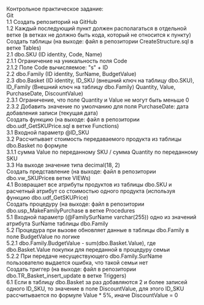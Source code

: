 Контрольное практическое задание:  
Git  
1.1 Cоздать репозиторий на GitHub  
1.2 Каждый последующий пункт должен располагаться в отдельной ветке (в ветках не должно быть кода, который не относится к пункту)  
Создать таблицы (на выходе: файл в репозитории CreateStructure.sql в ветке Tables)  
2.1 dbo.SKU (ID identity, Code, Name)  
   2.1.1 Ограничение на уникальность поля Code  
   2.1.2 Поле Code вычисляемое: "s" + ID  
2.2 dbo.Family (ID identity, SurName, BudgetValue)  
2.3 dbo.Basket (ID identity, ID_SKU (внешний ключ на таблицу dbo.SKU), ID_Family (Внешний ключ на таблицу dbo.Family) Quantity, Value, PurchaseDate, DiscountValue)  
   2.3.1 Ограничение, что поле Quantity и Value не могут быть меньше 0  
  2.3.2 Добавить значение по умолчанию для поля PurchaseDate: дата добавления записи (текущая дата)  
Создать функцию (на выходе: файл в репозитории dbo.udf_GetSKUPrice.sql в ветке Functions)  
3.1 Входной параметр @ID_SKU  
3.2 Рассчитывает стоимость передаваемого продукта из таблицы dbo.Basket по формуле  
   3.1.1 сумма Value по переданному SKU / сумма Quantity по переданному SKU  
3.3 На выходе значение типа decimal(18, 2)  
Создать представление (на выходе: файл в репозитории dbo.vw_SKUPriceв ветке VIEWs)  
4.1 Возвращает все атрибуты продуктов из таблицы dbo.SKU и расчетный атрибут со стоимостью одного продукта (используя функцию dbo.udf_GetSKUPrice)  
Создать процедуру (на выходе: файл в репозитории dbo.usp_MakeFamilyPurchase в ветке Procedures  
5.1 Входной параметр (@FamilySurName varchar(255)) одно из значений атрибута SurName таблицы dbo.Family  
5.2 Процедура при вызове обновляет данные в таблицы dbo.Family в поле BudgetValue по логике  
   5.2.1 dbo.Family.BudgetValue - sum(dbo.Basket.Value), где dbo.Basket.Value покупки для переданной в процедуру семьи  
   5.2.2 При передаче несуществующего dbo.Family.SurName пользователю выдается ошибка, что такой семьи нет  
Создать триггер (на выходе: файл в репозитории dbo.TR_Basket_insert_update в ветке Triggers)  
6.1 Если в таблицу dbo.Basket за раз добавляются 2 и более записей одного ID_SKU, то значение в поле DiscountValue, для этого ID_SKU рассчитывается по формуле Value * 5%, иначе DiscountValue = 0  
